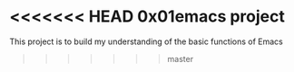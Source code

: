 <<<<<<< HEAD
0x01emacs project
=======
This project is to build my understanding of the basic functions of Emacs
>>>>>>> master

